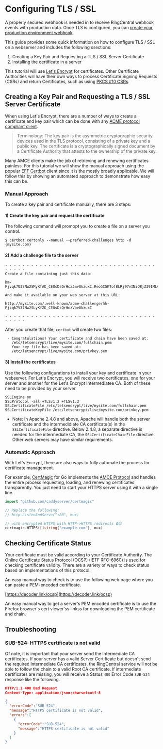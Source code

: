 # Configuring TLS / SSL

A properly secured webhook is needed in to receive RingCentral webhook events with production data. Once TLS is configured, you can [create your production environment webhook](../../webhooks/).

This guide provides some quick information on how to configure TLS / SSL on a webserver and includes the following ssections:

1. Creating a Key Pair and Requesting a TLS / SSL Server Certificate
1. Installing the certificate in a server

This tutorial will use [Let's Encrypt](https://letsencrypt.org/) for certificates. Other Certificate Authorities will have their own ways to process Certificate Signing Requests (CSRs) and return Certificates, such as using [PKCS #10 CSRs](https://decoder.link/csr_generator).

## Creating a Key Pair and Requesting a TLS / SSL Server Certificate

When using Let's Encrypt, there are a number of ways to create a certificate and key pair which can be done with any [ACME protocol compliant client](https://letsencrypt.org/docs/client-options/).

> Terminology: The key pair is the asymmetric cryptographic security devices used in the TLS protocol, consisting of a private key and a public key. The certificate is a cryptographically signed document by a Certificate Authority that attests to the ownership of the private key.

Many AMCE clients make the job of retrieving and renewing certificates painless. For this tutorial we will show the manual approach using the popular [EFF Certbot](https://certbot.eff.org/) client since it is the mostly broadly applicable. We will follow this by showing an automated approach to demonstrate how easy this can be.

### Manual Approach

To create a key pair and certificate manually, there are 3 steps:

#### 1) Create the key pair and request the certificate

The following command will promopt you to create a file on a server you control.

`$ certbot certonly --manual --preferred-challenges http -d {mysite.com}`

#### 2) Add a challenge file to the server

```
- - - - - - - - - - - - - - - - - - - - - - - - - - - - - - - - - - - - - - - -
Create a file containing just this data:

hm-Fjvqk7U37Nw2SMyKfAD_CE8sDsGrHczJmvUkzuxI.ReoGCSKTofBLRj97vINiQ8jZ39IMLvSmKhaXulMzA0I

And make it available on your web server at this URL:

http://mysite.com/.well-known/acme-challenge/hh-Fjzqk7V37Nw2SLyKfZD_CE8sDsQrHczVovUkzuxI

- - - - - - - - - - - - - - - - - - - - - - - - - - - - - - - - - - - - - - - -
```

After you create that file, `certbot` will create two files:

```
 - Congratulations! Your certificate and chain have been saved at:
   /etc/letsencrypt/live/mysite.com/fullchain.pem
   Your key file has been saved at:
   /etc/letsencrypt/live/mysite.com/privkey.pem
```

#### 3) Install the certificates

Use the following configurations to install your key and certificate in your webserver. For Let's Encrypt, you will receive two certificates, one for your server and another for the Let's Encrypt Intermediatee CA. Both of these need to be provided by your server.

```http tab="Apache"
SSLEngine on
SSLProtocol -all +TLSv1.2 +TLSv1.3
SSLCertificateFile /etc/letsencrypt/live/mysite.com/fullchain.pem
SSLCertificateKeyFile /etc/letsencrypt/live/mysite.com/privkey.pem
```

* Note: In Apache 2.4.8 and above, Apache will handle both the server certificate and the intermedidiate CA certificate(s) in the `SSLCertificateFile` directive. Below 2.4.8, a separate directive is needed for the intermediate CA, the `SSLCertificateChainFile` directive. Other web servers may have similar requirements.

### Automatic Approach

With Let's Encrypt, there are also ways to fully automate the process for certificate management.

For example, [CertMagic](https://github.com/caddyserver/certmagic) for Go implements the [AMCE Protocol](https://tools.ietf.org/html/rfc8555) and handles the entire process requesting, loading, and renewing certificates transparently. You just need to start your HTTPS server using it with a single line.

```go tab="Go"
import "github.com/caddyserver/certmagic"

// Replace the following:
// http.ListenAndServe(":80", mux)

// with encrypted HTTPS with HTTP->HTTPS redirects 🔒😍
certmagic.HTTPS([]string{"example.com"}, mux)
```

## Checking Certificate Status

Your certificate must be valid according to your Certificate Authority. The Online Certificate Status Protocol (OCSP) ([IETF RFC-6960](https://tools.ietf.org/html/rfc6960)) is used for checking certificate validity. There are a variety of ways to check status based on implementations of this protocol.

An easy manual way to check is to use the following web page where you can paste a PEM-encoded certificate.

[https://decoder.link/ocsp](https://decoder.link/ocsp)

An easy manual way to get a server's PEM encoded certificate is to use the Firefox browser's cert viewer'ss linkss for downloading the PEM certificate and chain.

## Troubleshooting

### SUB-524: HTTPS certificate is not valid

Of note, it is important that your server send the Intermediate CA certificates. If your server has a valid Server Certificate but doesn't send the required Intermediate CA certificates, the RingCentral service will not be able to follow the chain to a valid Root CA certificate. If intermediate certificates are missing, you will receive a Status `400` Error Code `SUB-524` response like the following.

```json
HTTP/1.1 400 Bad Request
Content-Type: application/json;charset=utf-8

{
  "errorCode":"SUB-524",
  "message":"HTTPS certificate is not valid",
  "errors":[
    {
      "errorCode":"SUB-524",
      "message":"HTTPS certificate is not valid"
    }
  ]
}
```